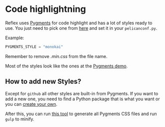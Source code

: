 # Code highlightning

Reflex uses [Pygments](http://pygments.org/) for code highlight and has a lot of styles ready to use.
You just need to pick one from [here](../static/pygments) and set it in your `pelicanconf.py`.

Example:

```python
PYGMENTS_STYLE = "monokai"
```

Remember to remove *.min.css* from the file name.

Most of the styles look like the ones at the [Pygments demo](https://pygments.org/demo/).

## How to add new Styles?

Except for `github` all other styles are built-in from Pygments.
If you want to add a new one, you need to find a Python package that is what you want or you can [create your own](http://pygments.org/docs/styles/#creating-own-styles).

After this, you can run [this tool](../pygments) to generate all Pygments CSS files and run `gulp` to minify.
